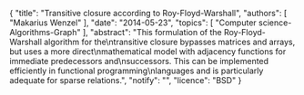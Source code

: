{
    "title": "Transitive closure according to Roy-Floyd-Warshall",
    "authors": [
        "Makarius Wenzel"
    ],
    "date": "2014-05-23",
    "topics": [
        "Computer science-Algorithms-Graph"
    ],
    "abstract": "This formulation of the Roy-Floyd-Warshall algorithm for the\ntransitive closure bypasses matrices and arrays, but uses a more direct\nmathematical model with adjacency functions for immediate predecessors and\nsuccessors. This can be implemented efficiently in functional programming\nlanguages and is particularly adequate for sparse relations.",
    "notify": "",
    "licence": "BSD"
}